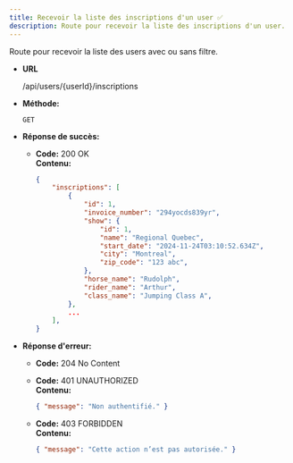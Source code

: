 ```yaml
---
title: Recevoir la liste des inscriptions d'un user ✅
description: Route pour recevoir la liste des inscriptions d'un user.
---
```


Route pour recevoir la liste des users avec ou sans filtre.

- **URL**

  /api/users/{userId}/inscriptions

- **Méthode:**
  
  `GET`

- **Réponse de succès:**
  
  - **Code:** 200 OK <br>
    **Contenu:**<br>
    ```json
    {
        "inscriptions": [
            {
                "id": 1,
                "invoice_number": "294yocds839yr",
                "show": {
                    "id": 1,
                    "name": "Regional Quebec",
                    "start_date": "2024-11-24T03:10:52.634Z",
                    "city": "Montreal",
                    "zip_code": "123 abc",
                },
                "horse_name": "Rudolph",
                "rider_name": "Arthur",
                "class_name": "Jumping Class A",
            },
            ...
        ],
    }
    ```

- **Réponse d'erreur:**

  - **Code:** 204 No Content <br />

  - **Code:** 401 UNAUTHORIZED <br />
    **Contenu:** 
    ```json
    { "message": "Non authentifié." }
    ```

  - **Code:** 403 FORBIDDEN <br />
    **Contenu:** 
    ```json
    { "message": "Cette action n’est pas autorisée." }
    ```
